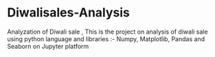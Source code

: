 # Diwalisales-Analysis
Analyzation of Diwali sale , This is the project on analysis of diwali sale using python language and libraries :- Numpy, Matplotlib, Pandas and Seaborn on Jupyter platform
